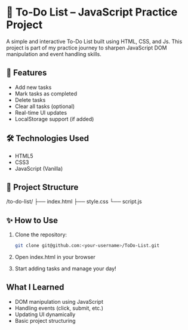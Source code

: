 # 📝 To-Do List – JavaScript Practice Project

A simple and interactive To-Do List built using HTML, CSS, and Js. This project is part of my practice journey to sharpen JavaScript DOM manipulation and event handling skills.

## 🚀 Features

- Add new tasks  
- Mark tasks as completed  
- Delete tasks  
- Clear all tasks (optional)  
- Real-time UI updates  
- LocalStorage support (if added)

## 🛠️ Technologies Used

- HTML5  
- CSS3  
- JavaScript (Vanilla)

## 📂 Project Structure
/to-do-list/ ├── index.html ├── style.css └── script.js

## ✨ How to Use

1. Clone the repository:
   ```bash
   git clone git@github.com:<your-username>/ToDo-List.git

2. Open index.html in your browser

3. Start adding tasks and manage your day!

## What I Learned
- DOM manipulation using JavaScript
- Handling events (click, submit, etc.)
- Updating UI dynamically
- Basic project structuring
